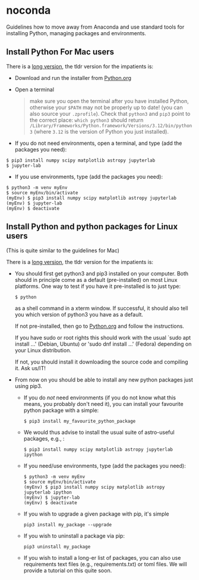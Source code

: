 # noconda

Guidelines how to move away from Anaconda and use standard tools for installing Python, managing packages and environments. 


## Install Python For Mac users

There is a [long version](noAnacondaMac.md), the tldr version for the impatients is:

- Download and run the installer from [Python.org](https://www.python.org/downloads/)
- Open a terminal 
  > make sure you open the terminal after you have installed Python, otherwise your `$PATH` may not be properly up to date! (you can also source your `.zprofile`). Check that `python3` and `pip3` point to the correct place: `which python3` should return `/Library/Frameworks/Python.framework/Versions/3.12/bin/python3` (where `3.12` is the version of Python you just installed).

- If you do not need environments, open a terminal, and type (add the packages you need):
```
$ pip3 install numpy scipy matplotlib astropy jupyterlab
$ jupyter-lab
```
- If you use environments, type (add the packages you need):
```
$ python3 -m venv myEnv
$ source myEnv/bin/activate
(myEnv) $ pip3 install numpy scipy matplotlib astropy jupyterlab
(myEnv) $ jupyter-lab
(myEnv) $ deactivate
```


## Install Python and python packages for Linux users

(This is quite similar to the guidelines for Mac)

There is a [long version](noAnacondaLinux.md), the tldr version for the impatients is:

- You should first get python3 and pip3 installed on your computer. Both should in principle come as a default (pre-installed) on most Linux platforms. One way to test if you have it pre-installed is to just type:

    ```
    $ python
    ```
    as a shell command in a xterm window. 
    If successful, it should also tell you which version of python3 you have as a default.
    
    If not pre-installed, then go to [Python.org](https://www.python.org/downloads/) and follow the instructions.
    
    If you have sudo or root rights this should work with the usual `sudo apt install ...' (Debian, Ubuntu) or 'sudo dnf install ...' (Fedora) depending on your Linux distribution.
    
    If not, you should install it downloading the source code and compiling it. Ask us/IT!
  

- From now on you should be able to install any new python packages just using pip3. 
   - If you do *not* need environments (if you do not know what this means, you probably don't need it), you can install your favourite python package with a simple:
   
       ```
       $ pip3 install my_favourite_python_package
       ```
   - We would thus advise to install the usual suite of astro-useful packages, e.g., :
   
       ```
       $ pip3 install numpy scipy matplotlib astropy jupyterlab ipython
       ```
       
   - If you need/use environments, type (add the packages you need):

       ```
       $ python3 -m venv myEnv
       $ source myEnv/bin/activate
       (myEnv) $ pip3 install numpy scipy matplotlib astropy jupyterlab ipython
       (myEnv) $ jupyter-lab
       (myEnv) $ deactivate
       ```

    - If you wish to upgrade a given package with pip, it's simple

        ```
        pip3 install my_package --upgrade
        ```
    - If you wish to uninstall a package via pip:

        ```
        pip3 uninstall my_package
        ```
    
     - If you wish to install a long-er list of packages, you can also use requirements text files (e.g., requirements.txt) or toml files. We will provide a tutorial on this quite soon.
